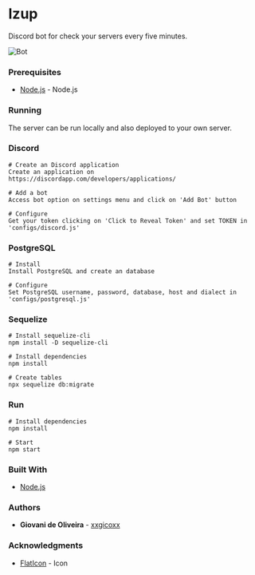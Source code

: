 # Izup
Discord bot for check your servers every five minutes.

![Bot](http://i.imgur.com/zJZe8ka.png)

### Prerequisites
* [Node.js](https://nodejs.org/en/) - Node.js

### Running
The server can be run locally and also deployed to your own server.

### Discord
````
# Create an Discord application
Create an application on https://discordapp.com/developers/applications/

# Add a bot
Access bot option on settings menu and click on 'Add Bot' button

# Configure
Get your token clicking on 'Click to Reveal Token' and set TOKEN in 'configs/discord.js'
````

### PostgreSQL
````
# Install
Install PostgreSQL and create an database

# Configure
Set PostgreSQL username, password, database, host and dialect in 'configs/postgresql.js'
````

### Sequelize
````
# Install sequelize-cli
npm install -D sequelize-cli

# Install dependencies
npm install

# Create tables
npx sequelize db:migrate
````

### Run
````
# Install dependencies
npm install

# Start
npm start
````

### Built With
* [Node.js](https://nodejs.org/en/)

### Authors
* **Giovani de Oliveira** - [xxgicoxx](https://github.com/xxgicoxx)

### Acknowledgments
* [FlatIcon](https://www.flaticon.com/) - Icon